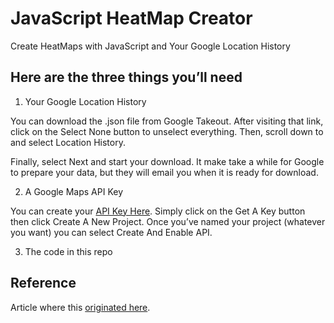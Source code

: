 # JavaScript HeatMap Creator

Create HeatMaps with JavaScript and Your Google Location History

## Here are the three things you’ll need

1. Your Google Location History

You can download the .json file from Google Takeout. After visiting that link, click on the Select None button to unselect everything. Then, scroll down to and select Location History.

Finally, select Next and start your download. It make take a while for Google to prepare your data, but they will email you when it is ready for download.

2. A Google Maps API Key

You can create your [API Key Here](https://developers.google.com/maps/documentation/javascript/get-api-key). Simply click on the Get A Key button then click Create A New Project. Once you’ve named your project (whatever you want) you can select Create And Enable API.

3. The code in this repo

## Reference

Article where this [originated here](https://codeburst.io/how-i-created-a-heatmap-of-my-location-history-with-javascript-google-maps-972a2d1be240).
